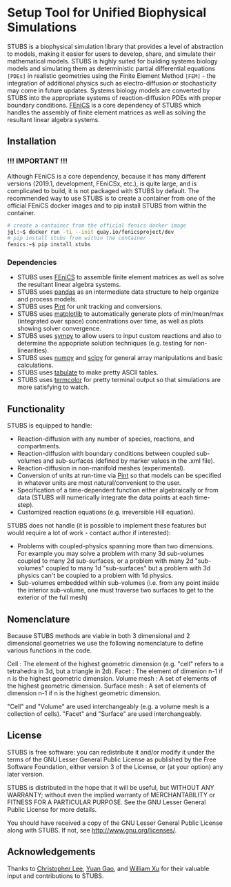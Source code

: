 Setup Tool for Unified Biophysical Simulations
==============================
STUBS is a biophysical simulation library that provides a level of abstraction to models, making it easier for users to develop, share, and simulate their mathematical models. 
STUBS is highly suited for building systems biology models and simulating them as deterministic partial differential equations `[PDEs]` in realistic geometries using the Finite Element Method `[FEM]` - the integration of additional physics such as electro-diffusion or stochasticity may come in future updates. 
Systems biology models are converted by STUBS into the appropriate systems of reaction-diffusion PDEs with proper boundary conditions. 
[FEniCS](https://fenicsproject.org/) is a core dependency of STUBS which handles the assembly of finite element matrices as well as solving the resultant linear algebra systems. 


## Installation

### !!! IMPORTANT !!!
Although FEniCS is a core dependency, because it has many different versions (2019.1, development, FEniCSx, etc.), is quite large, and is complicated to build, it is not packaged with STUBS by default. The recommended way to use STUBS is to create a container from one of the official FEniCS docker images and to pip install STUBS from within the container.

```bash
# create a container from the official fenics docker image
jgl:~$ docker run -ti --init quay.io/fenicsproject/dev
# pip install stubs from within the container
fenics:~$ pip install stubs
```

### Dependencies
* STUBS uses [FEniCS](https://fenicsproject.org/) to assemble finite element matrices as well as solve the resultant linear algebra systems.
* STUBS uses [pandas](https://pandas.pydata.org/) as an intermediate data structure to help organize and process models.
* STUBS uses [Pint](https://pint.readthedocs.io/en/stable/) for unit tracking and conversions.
* STUBS uses [matplotlib](https://matplotlib.org/) to automatically generate plots of min/mean/max (integrated over space) concentrations over time, as well as plots showing solver convergence.
* STUBS uses [sympy](https://www.sympy.org/) to allow users to input custom reactions and also to determine the appopriate solution techniques (e.g. testing for non-linearities).
* STUBS uses [numpy](https://numpy.org/) and [scipy](https://www.scipy.org/) for general array manipulations and basic calculations.
* STUBS uses [tabulate](https://pypi.org/project/tabulate/) to make pretty ASCII tables.
* STUBS uses [termcolor](https://pypi.org/project/termcolor/) for pretty terminal output so that simulations are more satisfying to watch.

## Functionality
STUBS is equipped to handle:
* Reaction-diffusion with any number of species, reactions, and compartments.
* Reaction-diffusion with boundary conditions between coupled sub-volumes and sub-surfaces (defined by marker values in the .xml file).
* Reaction-diffusion in non-manifold meshes (experimental).
* Conversion of units at run-time via [Pint](https://pint.readthedocs.io/en/stable/) so that models can be specified in whatever units are most natural/convenient to the user.
* Specification of a time-dependent function either algebraically or from data (STUBS will numerically integrate the data points at each time-step).
* Customized reaction equations (e.g. irreversible Hill equation).

STUBS does not handle (it is possible to implement these features but would require a lot of work - contact author if interested):
* Problems with coupled-physics spanning more than two dimensions. For example you may solve a problem with many 3d sub-volumes coupled to many 2d sub-surfaces, or a problem with many 2d "sub-volumes" coupled to many 1d "sub-surfaces" but a problem with 3d physics can't be coupled to a problem with 1d physics.
* Sub-volumes embedded within sub-volumes (i.e. from any point inside the interior sub-volume, one must traverse two surfaces to get to the exterior of the full mesh)

## Nomenclature
Because STUBS methods are viable in both 3 dimensional and 2 dimensional geometries we use the following nomenclature to define various functions in the code. 

Cell            : The element of the highest geometric dimension (e.g. "cell" refers to a tetrahedra in 3d, but a triangle in 2d).
Facet           : The element of dimenion n-1 if n is the highest geometric dimension.
Volume mesh     : A set of elements of the highest geometric dimension.
Surface mesh    : A set of elements of dimension n-1 if n is the highest geometric dimension.

"Cell" and "Volume" are used interchangeably (e.g. a volume mesh is a collection of cells). "Facet" and "Surface" are used interchangeably.

## License
STUBS is free software: you can redistribute it and/or modify
it under the terms of the GNU Lesser General Public License as published by
the Free Software Foundation, either version 3 of the License, or
(at your option) any later version.

STUBS is distributed in the hope that it will be useful,
but WITHOUT ANY WARRANTY; without even the implied warranty of
MERCHANTABILITY or FITNESS FOR A PARTICULAR PURPOSE. See the
GNU Lesser General Public License for more details.

You should have received a copy of the GNU Lesser General Public License
along with STUBS. If not, see <http://www.gnu.org/licenses/>.

## Acknowledgements

Thanks to [Christopher Lee](https://github.com/ctlee), [Yuan Gao](https://github.com/Rabona17), and [William Xu](https://github.com/willxu1234) for their valuable input and contributions to STUBS.

